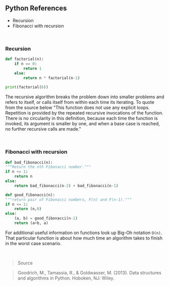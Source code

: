 ## Python References

* Recursion
* Fibonacci with recursion

&nbsp;
&nbsp;
&nbsp;

### Recursion

```python
def factorial(n):
    if n == 0:
        return 1
    else:
        return n * factorial(n-1)
        
print(factorial(6))
```

The recursive algorithm breaks the problem down into smaller problems and refers to itself, or calls itself from within each time its iterating. To quote from the source below "This function does not use any explicit loops. Repetition is provided by the repeated recursive invocations of the function. There is no circularity in this definition, because each time the function is invoked, its argument is smaller by one, and when a base case is reached, no further recursive calls are made."

&nbsp;

### Fibonacci with recursion

```python
def bad_fibonacci(n):
"""Return the nth Fibonacci number."""
if n <= 1:
    return n
else:
    return bad_fibonacci(n-2) + bad_fibonacci(n-1)
```
```python
def good_fibonacci(n):
"""return pair of Fibonacci numbers, F(n) and F(n-1)."""
if n <= 1:
    return (n,0)
else:
    (a, b) = good_fibonacci(n-1)
    return (a+b, a)
```

For additional useful information on functions look up Big-Oh notation `O(n)`. That particular function is about how much time an algorithm takes to finish in the worst case scenario.

&nbsp;
&nbsp;
&nbsp;

> Source

> Goodrich, M., Tamassia, R., & Goldwasser, M. (2013). Data structures and algorithms in Python. Hoboken, NJ: Wiley.
